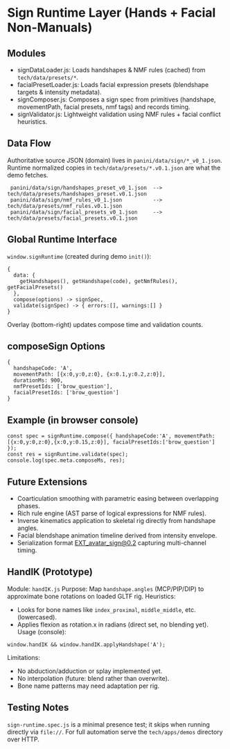 # Sign Runtime Layer (Hands + Facial Non-Manuals)

## Modules
- signDataLoader.js: Loads handshapes & NMF rules (cached) from `tech/data/presets/*`.
- facialPresetLoader.js: Loads facial expression presets (blendshape targets & intensity metadata).
- signComposer.js: Composes a sign spec from primitives (handshape, movementPath, facial presets, nmf tags) and records timing.
- signValidator.js: Lightweight validation using NMF rules + facial conflict heuristics.

## Data Flow
Authoritative source JSON (domain) lives in `panini/data/sign/*_v0_1.json`.
Runtime normalized copies in `tech/data/presets/*.v0.1.json` are what the demo fetches.

```
 panini/data/sign/handshapes_preset_v0_1.json  -->  tech/data/presets/handshapes_preset.v0.1.json
 panini/data/sign/nmf_rules_v0_1.json          -->  tech/data/presets/nmf_rules.v0.1.json
 panini/data/sign/facial_presets_v0_1.json     -->  tech/data/presets/facial_presets.v0.1.json
```

## Global Runtime Interface
`window.signRuntime` (created during demo `init()`):
```
{
  data: {
    getHandshapes(), getHandshape(code), getNmfRules(), getFacialPresets()
  },
  compose(options) -> signSpec,
  validate(signSpec) -> { errors:[], warnings:[] }
}
```
Overlay (bottom-right) updates compose time and validation counts.

## composeSign Options
```
{
  handshapeCode: 'A',
  movementPath: [{x:0,y:0,z:0}, {x:0.1,y:0.2,z:0}],
  durationMs: 900,
  nmfPresetIds: ['brow_question'],
  facialPresetIds: ['brow_question']
}
```

## Example (in browser console)
```
const spec = signRuntime.compose({ handshapeCode:'A', movementPath:[{x:0,y:0,z:0},{x:0,y:0.15,z:0}], facialPresetIds:['brow_question'] });
const res = signRuntime.validate(spec);
console.log(spec.meta.composeMs, res);
```

## Future Extensions
- Coarticulation smoothing with parametric easing between overlapping phases.
- Rich rule engine (AST parse of logical expressions for NMF rules).
- Inverse kinematics application to skeletal rig directly from handshape angles.
- Facial blendshape animation timeline derived from intensity envelope.
- Serialization format EXT_avatar_sign@0.2 capturing multi-channel timing.

## HandIK (Prototype)
Module: `handIK.js`
Purpose: Map `handshape.angles` (MCP/PIP/DIP) to approximate bone rotations on loaded GLTF rig.
Heuristics:
- Looks for bone names like `index_proximal`, `middle_middle`, etc. (lowercased).
- Applies flexion as rotation.x in radians (direct set, no blending yet).
Usage (console):
```
window.handIK && window.handIK.applyHandshape('A');
```
Limitations:
- No abduction/adduction or splay implemented yet.
- No interpolation (future: blend rather than overwrite).
- Bone name patterns may need adaptation per rig.


## Testing Notes
`sign-runtime.spec.js` is a minimal presence test; it skips when running directly via `file://`. For full automation serve the `tech/apps/demos` directory over HTTP.

